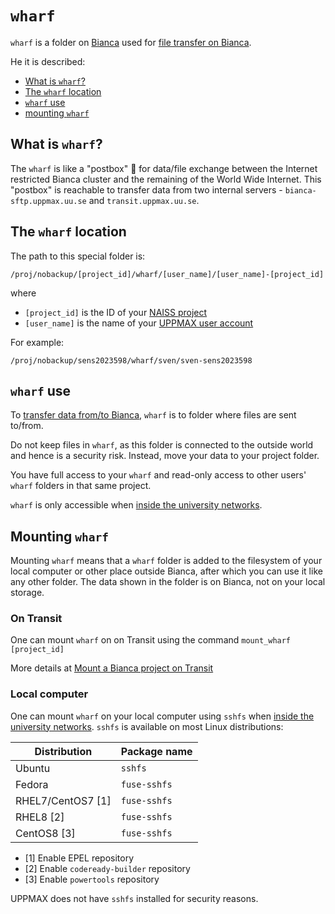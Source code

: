 # `wharf`

`wharf` is a folder on [Bianca](bianca.md) used
for [file transfer on Bianca](transfer_bianca.md).

He it is described:

* [What is `wharf`?](#what-is-wharf)
* [The `wharf` location](#the-wharf-location)
* [`wharf` use](#wharf-use)
* [mounting `wharf`](#mounting-wharf)

## What is `wharf`?

The `wharf` is like a "postbox" :postbox: for data/file exchange
between the Internet restricted Bianca cluster
and the remaining of the World Wide Internet.
This "postbox" is reachable to transfer data from two internal servers -
`bianca-sftp.uppmax.uu.se` and `transit.uppmax.uu.se`.

## The `wharf` location

The path to this special folder is:

```text
/proj/nobackup/[project_id]/wharf/[user_name]/[user_name]-[project_id]

```

where

* `[project_id]` is the ID of your [NAISS project](../getting_started/project.md)
* `[user_name]` is the name of your [UPPMAX user account](../getting_started/user_account.md)

For example:

```text
/proj/nobackup/sens2023598/wharf/sven/sven-sens2023598
```

## `wharf` use

To [transfer data from/to Bianca](transfer_bianca.md),
`wharf` is to folder where files are sent to/from.

Do not keep files in `wharf`, as this folder is connected to the outside
world and hence is a security risk. Instead, move your data to your project folder.

You have full access to your `wharf` and read-only access
to other users' `wharf` folders in that same project.

`wharf` is only accessible when [inside the university networks](../getting_started/get_inside_sunet.md).

## Mounting `wharf`

Mounting `wharf` means that a `wharf` folder is added to the
filesystem of your local computer or other place outside Bianca, after which you can use
it like any other folder. The data shown in the folder is on Bianca,
not on your local storage.

### On Transit

One can mount `wharf` on on Transit using the command `mount_wharf [project_id]`

More details at [Mount a Bianca project on Transit](../software/bianca_file_transfer_using_rsync.md#3-mount-a-bianca-project)

### Local computer

One can mount `wharf` on your local computer using `sshfs`
when [inside the university networks](../getting_started/get_inside_sunet.md).
`sshfs` is available on most Linux distributions:

Distribution      |Package name
------------------|-------------
Ubuntu            | `sshfs`
Fedora            | `fuse-sshfs`
RHEL7/CentOS7 [1] | `fuse-sshfs`
RHEL8 [2]         | `fuse-sshfs`
CentOS8 [3]       | `fuse-sshfs`

* [1] Enable EPEL repository
* [2] Enable `codeready-builder` repository
* [3] Enable `powertools` repository

UPPMAX does not have `sshfs` installed for security reasons.
